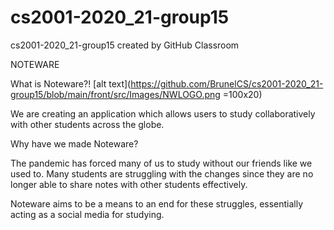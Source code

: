 # cs2001-2020_21-group15
cs2001-2020_21-group15 created by GitHub Classroom

NOTEWARE

What is Noteware?! [alt text](https://github.com/BrunelCS/cs2001-2020_21-group15/blob/main/front/src/Images/NWLOGO.png =100x20)



  We are creating an application which allows users to study collaboratively with other students across the globe. 

Why have we made Noteware?

  The pandemic has forced many of us to study without our friends like we used to. 
  Many students are struggling with the changes since they are no longer able to share notes with other students effectively.
  
  Noteware aims to be a means to an end for these struggles, essentially acting as a social media for studying.

